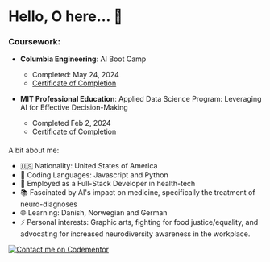 # Hello, O here...  👋

### Coursework:
- **Columbia Engineering**: AI Boot Camp
  - Completed: May 24, 2024
  - [Certificate of Completion](https://columbia.credential.getsmarter.com/b902653f-bac0-45af-88d2-8a96bee245fd#gs.db581z)
    
- **MIT Professional Education**: Applied Data Science Program: Leveraging AI for Effective Decision-Making
  - Completed Feb 2, 2024
  - [Certificate of Completion](https://credentials.professional.mit.edu/20a50f32-d7f7-443a-ab01-9231943c4de7)
  

####
A bit about me:

-  🇺🇸 Nationality: United States of America
- 🔭 Coding Languages: Javascript and Python
- 🌱 Employed as a Full-Stack Developer in health-tech
- :books: Fascinated by AI's impact on medicine, specifically the treatment of neuro-diagnoses
- :globe_with_meridians: Learning: Danish, Norwegian and German
- ⚡ Personal interests: Graphic arts, fighting for food justice/equality, and advocating for increased neurodiversity awareness in the workplace.


[![Contact me on Codementor](https://www.codementor.io/m-badges/oigwefrx/find-me-on-cm-b.svg)](https://www.codementor.io/@oigwefrx?refer=badge)





<!--
**osita-igwe/osita-igwe** is a ✨ _special_ ✨ repository because its `README.md` (this file) appears on your GitHub profile.

Here are some ideas to get you started:

-  I’m currently working on ...
- 🌱 I’m currently learning ...
- 👯 I’m looking to collaborate on ...
- 🤔 I’m looking for help with ...
- 💬 Ask me about ...
- 📫 How to reach me: ...
- 😄 Pronouns: ...
-  Fun fact: ...
-->
